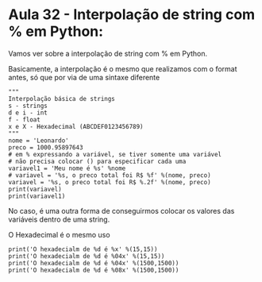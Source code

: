 # Aula 32 - Interpolação de string com % em Python:
Vamos ver sobre a interpolação de string com % em Python.

Basicamente, a interpolação é o mesmo que realizamos com o format antes, só que por via de uma sintaxe diferente

    """
    Interpolação básica de strings
    s - strings
    d e i - int
    f - float
    x e X - Hexadecimal (ABCDEF0123456789)
    """
    nome = 'Leonardo'
    preco = 1000.95897643
    # em % expressando a variável, se tiver somente uma variável
    # não precisa colocar () para especificar cada uma
    variavel1 = 'Meu nome é %s' %nome
    # variavel = '%s, o preco total foi R$ %f' %(nome, preco)
    variavel = '%s, o preco total foi R$ %.2f' %(nome, preco)
    print(variavel)
    print(variavel1)

No caso, é uma outra forma de conseguirmos colocar os valores das variáveis dentro de uma string.

O Hexadecimal é o mesmo uso

    print('O hexadecialm de %d é %x' %(15,15))
    print('O hexadecialm de %d é %04x' %(15,15))
    print('O hexadecialm de %d é %04x' %(1500,1500))
    print('O hexadecialm de %d é %08x' %(1500,1500))
